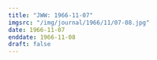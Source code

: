 ```yaml
---
title: "JWW: 1966-11-07"
imgsrc: "/img/journal/1966/11/07-08.jpg"
date: 1966-11-07
enddate: 1966-11-08
draft: false
---
```


<!-- fix pre-formatted input -->
